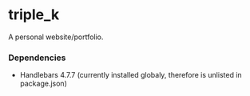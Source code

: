# triple_k

A personal website/portfolio.
<br>

### Dependencies
- Handlebars 4.7.7 (currently installed globaly, therefore is unlisted in package.json)